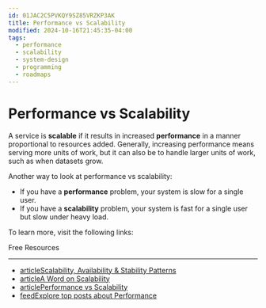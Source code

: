 ```yaml
---
id: 01JAC2C5PVKQY9SZ85VRZKP3AK
title: Performance vs Scalability
modified: 2024-10-16T21:45:35-04:00
tags:
  - performance
  - scalability
  - system-design
  - programming
  - roadmaps
---
```

# Performance vs Scalability

A service is **scalable** if it results in increased **performance** in a manner proportional to resources added. Generally, increasing performance means serving more units of work, but it can also be to handle larger units of work, such as when datasets grow.

Another way to look at performance vs scalability:

- If you have a **performance** problem, your system is slow for a single user.
- If you have a **scalability** problem, your system is fast for a single user but slow under heavy load.

To learn more, visit the following links:

Free Resources

---

- [articleScalability, Availability & Stability Patterns](https://www.slideshare.net/jboner/scalability-availability-stability-patterns/)
- [articleA Word on Scalability](https://www.allthingsdistributed.com/2006/03/a_word_on_scalability.html)
- [articlePerformance vs Scalability](https://blog.professorbeekums.com/performance-vs-scalability/)
- [feedExplore top posts about Performance](https://app.daily.dev/tags/performance?ref=roadmapsh)